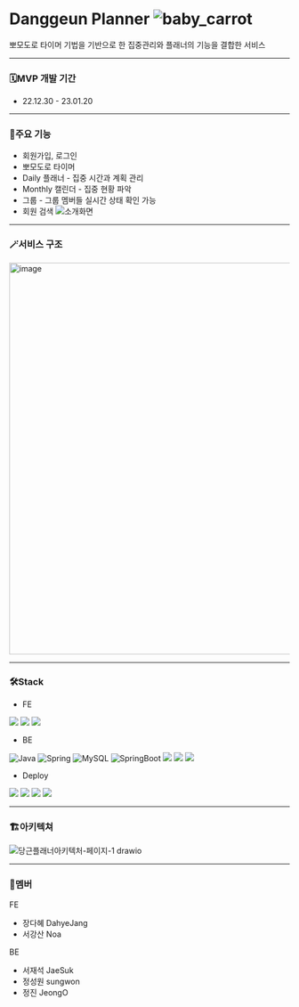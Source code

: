 
# Danggeun Planner ![baby_carrot](https://user-images.githubusercontent.com/110980231/213629629-ecaacda7-dee2-4712-a059-2e1cbc43e73b.png)

뽀모도로 타이머 기법을 기반으로 한 집중관리와 플래너의 기능을 결합한 서비스

----- -
### 🗓️MVP 개발 기간

- 22.12.30 - 23.01.20


----- -
### 🎯주요 기능

- 회원가입, 로그인
- 뽀모도로 타이머
- Daily 플래너 - 집중 시간과 계획 관리
- Monthly 캘린더 - 집중 현황 파악
- 그룹 - 그룹 멤버들 실시간 상태 확인 가능
- 회원 검색
![소개화면](https://user-images.githubusercontent.com/110980231/213652725-adea4bda-2717-4608-b8d4-a96d8bf8b0e3.jpg)



----- -
### 🪄서비스 구조

<img width="704" alt="image" src="https://user-images.githubusercontent.com/110980231/213647811-78befdba-0f59-4c76-8e11-06fd974feedb.png">


----- -
### 🛠️Stack

- FE 

<img src="https://img.shields.io/badge/JavaScript-F7DF1E.svg?&style=for-the-badge&logo=JavaScript&logoColor=white"> <img src="https://img.shields.io/badge/React-0067A3.svg?&style=for-the-badge&logo=React&logoColor=white"> <img src="https://img.shields.io/badge/Redux-8B00FF.svg?&style=for-the-badge&logo=Redux&logoColor=white">


- BE

![Java](https://img.shields.io/badge/Java-007396.svg?&style=for-the-badge&logo=Java&logoColor=white) ![Spring](https://img.shields.io/badge/Spring-6DB33F.svg?&style=for-the-badge&logo=Spring&logoColor=white) ![MySQL](https://img.shields.io/badge/MySQL-4479A1.svg?&style=for-the-badge&logo=MySQL&logoColor=white) ![SpringBoot](https://img.shields.io/badge/Spring_Boot-6DB33F.svg?&style=for-the-badge&logo=SpringBoot&logoColor=white) <img src="https://img.shields.io/badge/Spring Security-6DB33F.svg?&style=for-the-badge&logo=Spring Security&logoColor=white"> <img src="https://img.shields.io/badge/JWT-000000.svg?&style=for-the-badge&logo=JSON Web Tokens&logoColor=white"> <img src="https://img.shields.io/badge/Gradle-02303A.svg?&style=for-the-badge&logo=Gradle&logoColor=white">

- Deploy

<img src="https://img.shields.io/badge/Amazon EC2-yellow?style=for-the-badge&logo=AmazonEC2&logoColor=white"> <img src="https://img.shields.io/badge/Amazon S3-yellow?style=for-the-badge&logo=AmazonS3&logoColor=white"> <img src="https://img.shields.io/badge/Github Actions-2088FF?style=for-the-badge&logo=Github Actions&logoColor=white"> <img src="https://img.shields.io/badge/Amazon RDS-527FFF?style=for-the-badge&logo=Amazon RDS&logoColor=white"> 


----- - 
### 🏗️아키텍쳐

![당근플래너아키텍처-페이지-1 drawio](https://user-images.githubusercontent.com/110980231/213653472-ffceb83e-4cbc-4e29-b091-448587ca1eec.png)


----- - 
### 👥멤버

FE
- 장다혜 DahyeJang
- 서강산 Noa

BE
- 서재석 JaeSuk
- 정성원 sungwon
- 정진 JeongO



